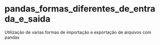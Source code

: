 # pandas_formas_diferentes_de_entrada_e_saida
Utilização de varias formas de importação e exportação de arquivos com pandas

